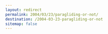 ```yaml
---
layout: redirect
permalink: 2004/03/23/paragliding-or-not/
destination: /2004-03-23-paragliding-or-not
sitemap: false
---
```

